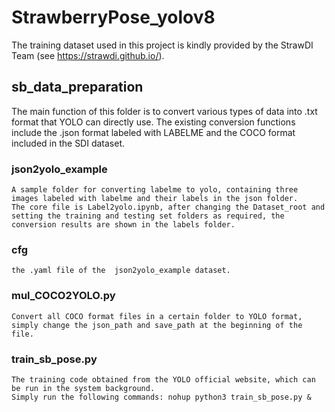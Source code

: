 # StrawberryPose_yolov8
The training dataset used in this project is kindly provided by the StrawDI Team (see https://strawdi.github.io/).

## sb_data_preparation
  The main function of this folder is to convert various types of data into .txt format that YOLO can directly use. 
  The existing conversion functions include the .json format labeled with LABELME and the COCO format included in the SDI dataset.

### json2yolo_example
    A sample folder for converting labelme to yolo, containing three images labeled with labelme and their labels in the json folder.
    The core file is Label2yolo.ipynb, after changing the Dataset_root and setting the training and testing set folders as required, the conversion results are shown in the labels folder.

### cfg
    the .yaml file of the  json2yolo_example dataset.

### mul_COCO2YOLO.py
    Convert all COCO format files in a certain folder to YOLO format, simply change the json_path and save_path at the beginning of the file.

### train_sb_pose.py
    The training code obtained from the YOLO official website, which can be run in the system background.
    Simply run the following commands: nohup python3 train_sb_pose.py &
